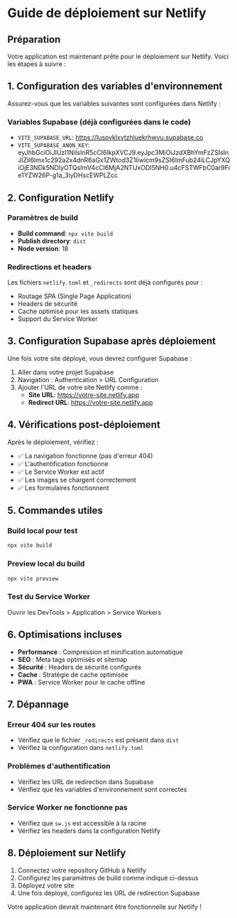 
# Guide de déploiement sur Netlify

## Préparation

Votre application est maintenant prête pour le déploiement sur Netlify. Voici les étapes à suivre :

## 1. Configuration des variables d'environnement

Assurez-vous que les variables suivantes sont configurées dans Netlify :

### Variables Supabase (déjà configurées dans le code)
- `VITE_SUPABASE_URL`: https://lusovklxvtzhluekrhwvu.supabase.co
- `VITE_SUPABASE_ANON_KEY`: eyJhbGciOiJIUzI1NiIsInR5cCI6IkpXVCJ9.eyJpc3MiOiJzdXBhYmFzZSIsInJlZiI6Imx1c292a2x4dnR6aGx1ZWtod3Z1Iiwicm9sZSI6ImFub24iLCJpYXQiOjE3NDk5NDIyOTQsImV4cCI6MjA2NTUxODI5NH0.u4cFSTWFbC0ar9Fie1YZW26P-g1a_3iyDHscEWPLZcc

## 2. Configuration Netlify

### Paramètres de build
- **Build command**: `npx vite build`
- **Publish directory**: `dist`
- **Node version**: 18

### Redirections et headers
Les fichiers `netlify.toml` et `_redirects` sont déjà configurés pour :
- Routage SPA (Single Page Application)
- Headers de sécurité
- Cache optimisé pour les assets statiques
- Support du Service Worker

## 3. Configuration Supabase après déploiement

Une fois votre site déployé, vous devrez configurer Supabase :

1. Aller dans votre projet Supabase
2. Navigation : Authentication > URL Configuration
3. Ajouter l'URL de votre site Netlify comme :
   - **Site URL**: https://votre-site.netlify.app
   - **Redirect URL**: https://votre-site.netlify.app

## 4. Vérifications post-déploiement

Après le déploiement, vérifiez :
- ✅ La navigation fonctionne (pas d'erreur 404)
- ✅ L'authentification fonctionne
- ✅ Le Service Worker est actif
- ✅ Les images se chargent correctement
- ✅ Les formulaires fonctionnent

## 5. Commandes utiles

### Build local pour test
```bash
npx vite build
```

### Preview local du build
```bash
npx vite preview
```

### Test du Service Worker
Ouvrir les DevTools > Application > Service Workers

## 6. Optimisations incluses

- **Performance** : Compression et minification automatique
- **SEO** : Meta tags optimisés et sitemap
- **Sécurité** : Headers de sécurité configurés
- **Cache** : Stratégie de cache optimisée
- **PWA** : Service Worker pour le cache offline

## 7. Dépannage

### Erreur 404 sur les routes
- Vérifiez que le fichier `_redirects` est présent dans `dist`
- Vérifiez la configuration dans `netlify.toml`

### Problèmes d'authentification
- Vérifiez les URL de redirection dans Supabase
- Vérifiez que les variables d'environnement sont correctes

### Service Worker ne fonctionne pas
- Vérifiez que `sw.js` est accessible à la racine
- Vérifiez les headers dans la configuration Netlify

## 8. Déploiement sur Netlify

1. Connectez votre repository GitHub à Netlify
2. Configurez les paramètres de build comme indiqué ci-dessus
3. Déployez votre site
4. Une fois déployé, configurez les URL de redirection Supabase

Votre application devrait maintenant être fonctionnelle sur Netlify !
